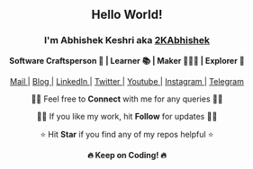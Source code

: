 <div align="center">
  <h2> Hello World! </h2>
   <h3> I'm Abhishek Keshri aka <a href="https://2kabhishek.github.io" target="_blank">2KAbhishek </a> </h3>
   <p> <b>  Software Craftsperson 💼 | Learner 📚 | Maker 👨🏻‍💻 | Explorer 🔎  </b></p>

   <a href="mailto:iam2kabhishek@gmail.com" target="_blank">Mail </a> |
   <a href="https://2kabhishek.blogspot.com" target="_blank">Blog </a> |
   <a href="https://linkedin.com/in/2kabhishek" target="_blank">LinkedIn </a> |
   <a href="https://twitter.com" target="_blank">Twitter </a> |
   <a href="https://www.youtube.com/2kabhishek" target="_blank">Youtube </a> |
   <a href="https://www.instagram.com/iam2kabhishek" target="_blank">Instagram </a> |
   <a href="https://t.me/iam2kabhishek" target="_blank">Telegram </a>

   <p> 👋🏼 Feel free to <b>Connect</b> with me for any queries 👋🏼 </p>
   <p> 🙏🏼 If you like my work, hit <b>Follow</b> for updates 🙏🏼 </p>
   <p> ⭐ Hit <b>Star</b> if you find any of my repos helpful ⭐ </p>

   <p> <b> 🔥 Keep on Coding! 🔥 </b></p>
</div>

<!--
- 🔭 I’m currently working on ...
- 🌱 I’m currently learning ...
- 👯 I’m looking to collaborate on ...
- 🤔 I’m looking for help with ...
- 💬 Ask me about ...
- 📫 How to reach me: ...
- 😄 Pronouns: ...
- ⚡ Fun fact: ...
-->
